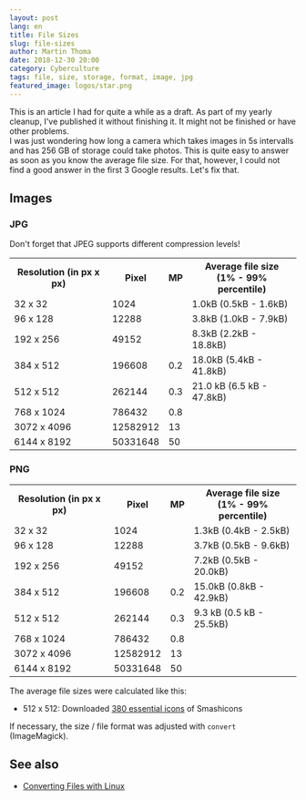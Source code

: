 ```yaml
---
layout: post
lang: en
title: File Sizes
slug: file-sizes
author: Martin Thoma
date: 2018-12-30 20:00
category: Cyberculture
tags: file, size, storage, format, image, jpg
featured_image: logos/star.png
---
```

<div class="info">This is an article I had for quite a while as a draft. As part of my yearly cleanup, I've published it without finishing it. It might not be finished or have other problems.</div>
I was just wondering how long a camera which takes images in 5s intervalls and
has 256 GB of storage could take photos. This is quite easy to answer as soon
as you know the average file size. For that, however, I could not find a good
answer in the first 3 Google results. Let's fix that.


## Images

### JPG

Don't forget that JPEG supports different compression levels!

<table>
    <tr>
        <th>Resolution (in px x px)</th>
        <th>Pixel</th>
        <th>MP</th>
        <th>Average file size<br/>(1% - 99% percentile)</th>
    </tr>
    <tr>
        <td>32 x 32</td>
        <td>1024</td>
        <td></td>
        <td>1.0kB (0.5kB - 1.6kB)</td>
    </tr>
    <tr>
        <td>96 x 128</td>
        <td>12288</td>
        <td></td>
        <td>3.8kB (1.0kB - 7.9kB)</td>
    </tr>
    <tr>
        <td>192 x 256</td>
        <td>49152</td>
        <td></td>
        <td>8.3kB (2.2kB - 18.8kB)</td>
    </tr>
    <tr>
        <td>384 x 512</td>
        <td>196608</td>
        <td>0.2</td>
        <td>18.0kB (5.4kB - 41.8kB)</td>
    </tr>
    <tr>
        <td>512 x 512</td>
        <td>262144</td>
        <td>0.3</td>
        <td>21.0 kB (6.5 kB - 47.8kB)</td>
    </tr>
    <tr>
        <td>768 x 1024</td>
        <td>786432</td>
        <td>0.8</td>
        <td></td>
    </tr>
    <tr>
        <td>3072 x 4096</td>
        <td>12582912</td>
        <td>13</td>
        <td></td>
    </tr>
    <tr>
        <td>6144 x 8192</td>
        <td>50331648</td>
        <td>50</td>
        <td></td>
    </tr>
</table>


### PNG

<table>
    <tr>
        <th>Resolution (in px x px)</th>
        <th>Pixel</th>
        <th>MP</th>
        <th>Average file size<br/>(1% - 99% percentile)</th>
    </tr>
    <tr>
        <td>32 x 32</td>
        <td>1024</td>
        <td></td>
        <td>1.3kB (0.4kB - 2.5kB)</td>
    </tr>
    <tr>
        <td>96 x 128</td>
        <td>12288</td>
        <td></td>
        <td>3.7kB (0.5kB - 9.6kB)</td>
    </tr>
    <tr>
        <td>192 x 256</td>
        <td>49152</td>
        <td></td>
        <td>7.2kB (0.5kB - 20.0kB)</td>
    </tr>
    <tr>
        <td>384 x 512</td>
        <td>196608</td>
        <td>0.2</td>
        <td>15.0kB (0.8kB - 42.9kB)</td>
    </tr>
    <tr>
        <td>512 x 512</td>
        <td>262144</td>
        <td>0.3</td>
        <td>9.3 kB (0.5 kB - 25.5kB)</td>
    </tr>
    <tr>
        <td>768 x 1024</td>
        <td>786432</td>
        <td>0.8</td>
        <td></td>
    </tr>
    <tr>
        <td>3072 x 4096</td>
        <td>12582912</td>
        <td>13</td>
        <td></td>
    </tr>
    <tr>
        <td>6144 x 8192</td>
        <td>50331648</td>
        <td>50</td>
        <td></td>
    </tr>
</table>


The average file sizes were calculated like this:

* 512 x 512: Downloaded [380 essential icons](https://www.flaticon.com/packs/essential-collection) of Smashicons

If necessary, the size / file format was adjusted with `convert` (ImageMagick).


## See also

* [Converting Files with Linux](https://martin-thoma.com/converting-files-with-linux/)
